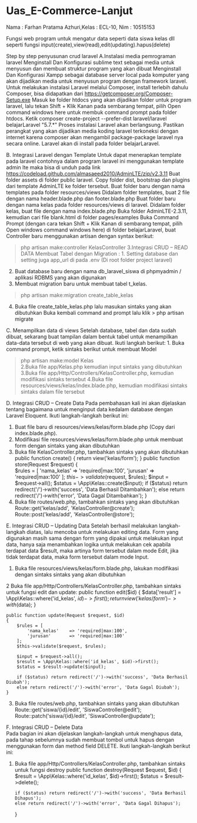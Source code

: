 # Uas_E-Commerce-Lanjut
Nama : Farhan Pratama Azhuri,Kelas : ECL-10, Nim : 10515153

Fungsi web program untuk mengatur data seperti data siswa kelas dll seperti fungsi input(create),view(read),edit(updating).hapus(delete)


Step by step penyusunan crud laravel
A.Instalasi media pemrograman laravel
Menginstall Dan Konfigurasi sublime text sebagai media untuk menyusun dan membuat struktur program yang akan dibuat 
Menginstall Dan Konfigurasi Xampp sebagai database server local pada komputer yang akan dijadikan media untuk menyusun program dengan framework laravel.
Untuk melakukan instalasi Laravel melalui Composer, install terlebih dahulu Composer, bisa didapatkan dari https://getcomposer.org/Composer-Setup.exe
Masuk ke folder htdocs yang akan dijadikan folder untuk program laravel, lalu tekan Shift + Klik Kanan pada sembarang tempat, pilih Open command windows here untuk membuk command prompt pada folder htdocs.
Ketik composer create-project --prefer-dist laravel/laravel belajarLaravel "5.7.*"
Proses instalasi Laravel akan berlangsung. Pastikan perangkat yang akan dijadikan media koding laravel terkoneksi dengan internet karena composer akan mengambil package-package laravel nya secara online. Laravel akan di install pada folder belajarLaravel. 


B. Integrasi Laravel dengan Template
Untuk dapat menerapkan template pada laravel contohnya dalam program laravel ini menggunakan template admin lte maka bisa di unduh pada link https://codeload.github.com/almasaeed2010/AdminLTE/zip/v2.3.11
Buat folder assets di folder public laravel. Copy folder dist, bootstrap dan plugins  dari template AdminLTE ke folder tersebut.                                                                                                                                                Buat folder baru dengan nama templates pada folder resources/views
Didalam folder templates, buat 2 file dengan nama header.blade.php dan footer.blade.php
Buat folder baru dengan nama kelas pada folder resources/views di laravel.
Didalam folder kelas, buat file dengan nama index.blade.php
Buka folder AdminLTE-2.3.11, kemudian cari file blank.html di folder pages/examples
Buka Command Prompt (dengan cara tekan Shift + Klik Kanan di sembarang tempat, pilih Open windows command windows here) di folder belajarLaravel, buat Controller baru menggunakan artisan dengan syntax berikut: 
> php artisan make:controller KelasController
3.Integrasi CRUD – READ DATA
Membuat Tabel dengan Migration
: 1. Setting database dan setting juga app_url di pada .env (Di root folder project laravel) 
 2. Buat database baru dengan nama db_laravel_siswa di phpmyadmin / aplikasi RDBMS  yang akan digunakan
3. Membuat migration baru untuk membuat tabel t_kelas.
> php artisan make:migration create_table_kelas
4. Buka file create_table_kelas.php lalu masukan sintaks yang akan dibutuhkan
Buka kembali command and prompt lalu klik > php artisan migrate


C. Menampilkan data di views 
Setelah database, tabel dan data sudah dibuat, sekarang buat tampilan dalam bentuk tabel untuk menampilkan data-data tersebut di web yang akan dibuat. 
Ikuti langkah berikut: 1. Buka command prompt, ketik sintaks berikut untuk membuat Model 
> php artisan make:model Kelas	
2.Buka file app/Kelas.php kemudian input sintaks yang dibutuhkan
3.Buka file app/Http/Controllers/KelasController.php, kemudian modifikasi sintaks tersebut
4.Buka file resources/views/kelas/index.blade.php, kemudian modifikasi sintaks sintaks dalam file tersebut



D. Integrasi CRUD – Create Data 
Pada pembahasan kali ini akan dijelaskan tentang bagaimana untuk menginput data kedalam database dengan Laravel Eloquent. 
Ikuti langkah-langkah berikut ini: 
1. Buat file baru di resources/views/kelas/form.blade.php (Copy dari index.blade.php).
2. Modifikasi file resources/views/kelas/form.blade.php untuk membuat form dengan sintaks yang akan dibutuhkan
3. Buka file KelasController.php, tambahkan sintaks yang akan dibutuhkan
  public function create()
    {
    	return view('kelas/form');
    }
    public function store(Request $request)
    {   
        $rules = [
            'nama_kelas'    => 'required|max:100', 
            'jurusan'       => 'required|max:100'
        ];
        $this->validate($request, $rules);
    	$input = $request->all();
    	$status = \App\Kelas::create($input);
        if ($status) return redirect('/')->with('success', 'Data Berhasil Ditambahkan');
        else return redirect('/')->with('error', 'Data Gagal Ditambahkan');
    }
4. Buka file routes/web.php, tambahkan sintaks yang akan dibutuhkan
Route::get('kelas/add', 'KelasController@create');
Route::post('kelas/add', 'KelasController@store');

E. Integrasi CRUD – Updating Data 
Setelah berhasil melakukan langkah-langkah diatas, lalu mencoba untuk melakukan editing data. Form yang digunakan masih sama dengan form yang dipakai untuk melakukan input data, hanya saja menambahkan logika untuk melakukan cek apabila terdapat data $result, maka artinya form tersebut dalam mode Edit, jika tidak terdapat data, maka form tersebut dalam mode Input. 
1. Buka file resources/views/kelas/form.blade.php, lakukan modifikasi dengan sintaks sintaks yang akan dibutuhkan

2 Buka file app/Http/Controllers/KelasController.php, tambahkan sintaks untuk fungsi edit dan update: 
public function edit($id)
    {
        $data['result'] = \App\Kelas::where('id_kelas', $id)->first();
        return view('kelas/form')->with($data);
    }

    public function update(Request $request, $id)
    {
        $rules = [
            'nama_kelas'    => 'required|max:100',
            'jurusan'       => 'required|max:100'
        ];
        $this->validate($request, $rules); 

        $input = $request->all();
        $result = \App\Kelas::where('id_kelas', $id)->first();
        $status = $result->update($input);

        if ($status) return redirect('/')->with('success', 'Data Berhasil Diubah');
        else return redirect('/')->with('error', 'Data Gagal Diubah');
    }
3. Buka file routes/web.php, tambahkan sintaks yang akan dibutuhkan
Route::get('siswa/{id}/edit', 'SiswaController@edit');
Route::patch('siswa/{id}/edit', 'SiswaController@update');

F. Integrasi CRUD – Delete Data  
Pada bagian ini akan dijelaskan langkah-langkah untuk menghapus data, pada tahap sebelumnya sudah membuat tombol untuk hapus dengan menggunakan form dan method field DELETE. Ikuti langkah-langkah berikut ini:
 1. Buka file app/Http/Controllers/KelasController.php, tambahkan sintaks untuk fungsi destroy
 public function destroy(Request $equest, $id)
    {
        $result = \App\Kelas::where('id_kelas', $id)->first();
        $status = $result->delete();

        if ($status) return redirect('/')->with('success', 'Data Berhasil Dihapus');
        else return redirect('/')->with('error', 'Data Gagal Dihapus');
    }
